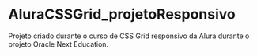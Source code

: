 # AluraCSSGrid_projetoResponsivo
Projeto criado durante o curso de CSS Grid responsivo da Alura durante o projeto Oracle Next Education. 
